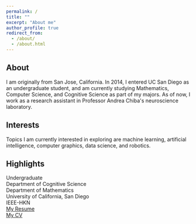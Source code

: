 ```yaml
---
permalink: /
title: ""
excerpt: "About me"
author_profile: true
redirect_from: 
  - /about/
  - /about.html
---
```

About
------
I am originally from San Jose, California. In 2014, I entered UC San Diego as an undergraduate student, and am currently studying Mathematics, Computer Science, and Cognitive Science as part of my majors. As of now, I work as a research assistant in Professor Andrea Chiba's neuroscience laboratory. 

Interests
------
Topics I am currently interested in exploring are machine learning, artificial intelligence, computer graphics, data science, and robotics.

Highlights
------
Undergraduate  
Department of Cognitive Science  
Department of Mathematics  
University of California, San Diego  
IEEE-HKN  
<span style="color:blue">[My Resume](http://www.andythai.xyz/files/resume.pdf)</span>  
<span style="color:blue">[My CV](http://www.andythai.xyz/files/cv.pdf)</span>  

